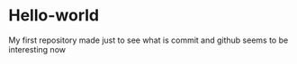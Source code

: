 # Hello-world
My first repository
made just to see what is commit and github seems to be interesting now
